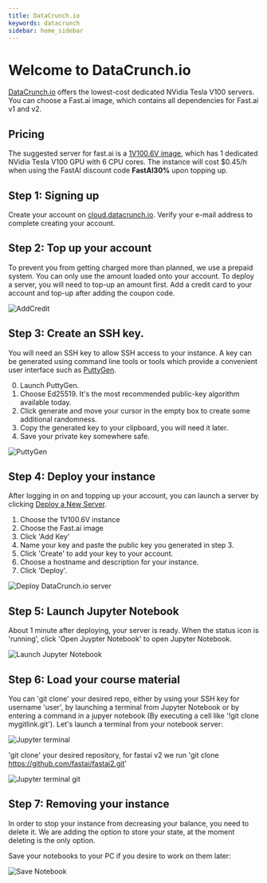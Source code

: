 ```yaml
---
title: DataCrunch.io
keywords: datacrunch
sidebar: home_sidebar
---
```


# Welcome to DataCrunch.io

[DataCrunch.io](https://datacrunch.io) offers the lowest-cost dedicated NVidia Tesla V100 servers. You can choose a Fast.ai image, which contains all dependencies for Fast.ai v1 and v2.

## Pricing

The suggested server for fast.ai is a [1V100.6V image](https://datacrunch.io/products/), which has 1 dedicated NVidia Tesla V100 GPU with 6 CPU cores. The instance will cost $0.45/h when using the FastAI discount code **FastAI30%** upon topping up.

## Step 1: Signing up

Create your account on [cloud.datacrunch.io](https://cloud.datacrunch.io/signup). Verify your e-mail address to complete creating your account.

## Step 2: Top up your account

To prevent you from getting charged more than planned, we use a prepaid system. You can only use the amount loaded onto your account.
To deploy a server, you will need to top-up an amount first. Add a credit card to your account and top-up after adding the coupon code.

<img alt="AddCredit" src="/images/datacrunch/add_credit.png" class="screenshot">

## Step 3: Create an SSH key.

You will need an SSH key to allow SSH access to your instance. A key can be generated using command line tools or tools which provide a convenient user interface such as [PuttyGen](https://www.puttygen.com/).

0. Launch PuttyGen.
1. Choose Ed25519. It's the most recommended public-key algorithm available today.
2. Click generate and move your cursor in the empty box to create some additional randomness.
3. Copy the generated key to your clipboard, you will need it later.
4. Save your private key somewhere safe.

<img alt="PuttyGen" src="/images/datacrunch/puttygen.png" class="screenshot">

## Step 4: Deploy your instance

After logging in on and topping up your account, you can launch a server by clicking [Deploy a New Server](https://cloud.datacrunch.io/dashboard/deploy-server).

1. Choose the 1V100.6V instance
2. Choose the Fast.ai image
3. Click 'Add Key'
4. Name your key and paste the public key you generated in step 3.
5. Click 'Create' to add your key to your account.
6. Choose a hostname and description for your instance.
7. Click 'Deploy'.

<img alt="Deploy DataCrunch.io server" src="/images/datacrunch/deploy_server.png" class="screenshot">

## Step 5: Launch Jupyter Notebook

About 1 minute after deploying, your server is ready. When the status icon is 'running', click 'Open Juypter Notebook' to open Jupyter Notebook.

<img alt="Launch Jupyter Notebook" src="/images/datacrunch/launch_jupyter.png" class="screenshot">

## Step 6: Load your course material

You can 'git clone' your desired repo, either by using your SSH key for username 'user', by launching a terminal from Jupyter Notebook or by entering a command in a jupyer notebook (By executing a cell like '!git clone mygitlink.git'). Let's launch a terminal from your notebook server:

<img alt="Jupyter terminal" src="/images/datacrunch/jupyter_terminal.png" class="screenshot">

'git clone' your desired repository, for fastai v2 we run 'git clone https://github.com/fastai/fastai2.git'

<img alt="Jupyter terminal git" src="/images/datacrunch/jupyter_terminal_git.png" class="screenshot">

## Step 7: Removing your instance

In order to stop your instance from decreasing your balance, you need to delete it.
We are adding the option to store your state, at the moment deleting is the only option.

Save your notebooks to your PC if you desire to work on them later:

<img alt="Save Notebook" src="/images/datacrunch/save_notebook.png" class="screenshot">